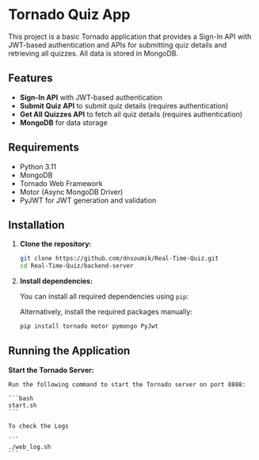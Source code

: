 # Tornado Quiz App

This project is a basic Tornado application that provides a Sign-In API with JWT-based authentication and APIs for submitting quiz details and retrieving all quizzes. All data is stored in MongoDB.

## Features

- **Sign-In API** with JWT-based authentication
- **Submit Quiz API** to submit quiz details (requires authentication)
- **Get All Quizzes API** to fetch all quiz details (requires authentication)
- **MongoDB** for data storage

## Requirements

- Python 3.11
- MongoDB
- Tornado Web Framework
- Motor (Async MongoDB Driver)
- PyJWT for JWT generation and validation

## Installation

1. **Clone the repository:**

    ```bash
    git clone https://github.com/dnsoumik/Real-Time-Quiz.git
    cd Real-Time-Quiz/backend-server
    ```

2. **Install dependencies:**

    You can install all required dependencies using `pip`:

    Alternatively, install the required packages manually:

    ```bash
    pip install tornado motor pymongo PyJwt
    ```

## Running the Application

**Start the Tornado Server:**

    Run the following command to start the Tornado server on port 8888:

    ```bash
    start.sh
    ```

    To check the Logs

    ```
    ./web_log.sh
    ```
